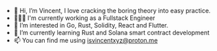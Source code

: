 - 👋 Hi, I’m Vincent, I love cracking the boring theory into easy practice.
- 🧑🏻‍💻 I'm currently working as a Fullstack Engineer 
- 👀 I’m interested in Go, Rust, Solidity, React and Flutter.
- 🌱 I’m currently learning Rust and Solana smart contract development
- 📫 You can find me using isvincentxyz@proton.me

